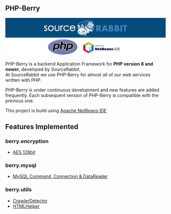 PHP-Berry
 ------
<p align="center">
<a href="https://www.sourcerabbit.com"><img src="https://github.com/SourceRabbit/php-berry/blob/main/images/Banner.png" alt="SourceRabbit.com"></a>
</p>

PHP-Berry is a backend Application Framework for **PHP version 8 and newer**, developed by SourceRabbit.<br>
At SourceRabbit we use PHP-Berry for almost all of our web services written with PHP. 

PHP-Berry is under continuous development and new features are added frequently. Each subsequent version of PHP-Berry is compatible with the previous one.

This project is build using <a href="https://netbeans.apache.org/">Apache NetBeans IDE</a>

## Features Implemented

### berry.encryption
* [AES 128bit](https://github.com/SourceRabbit/php-berry/wiki/berry.encryption.AES128Encryption)

### berry.mysql
* [MySQL Command, Connection & DataReader](https://github.com/SourceRabbit/php-berry/wiki/berry.mysql) 

### berry.utils
* [CrawlerDetector](https://github.com/SourceRabbit/php-berry/wiki/berry.utils.CrawlerDetector)
* [HTMLHelper](https://github.com/SourceRabbit/php-berry/wiki/berry.utils.HTMLHelper)
